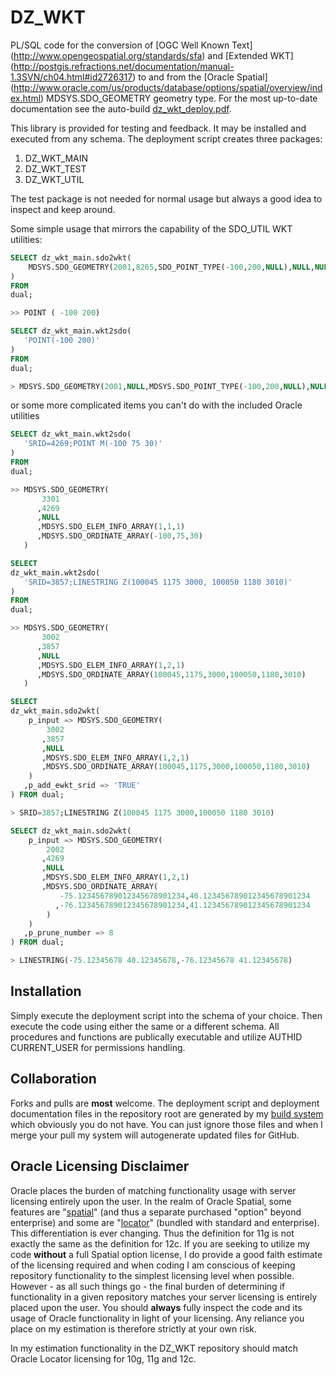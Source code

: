 # DZ_WKT

PL/SQL code for the conversion of [OGC Well Known Text] (http://www.opengeospatial.org/standards/sfa) and [Extended WKT] (http://postgis.refractions.net/documentation/manual-1.3SVN/ch04.html#id2726317) to and from the [Oracle Spatial] (http://www.oracle.com/us/products/database/options/spatial/overview/index.html) MDSYS.SDO_GEOMETRY geometry type.
For the most up-to-date documentation see the auto-build  [dz_wkt_deploy.pdf](https://github.com/pauldzy/DZ_WKT/blob/master/dz_wkt_deploy.pdf).

This library is provided for testing and feedback.  It may be installed and executed from any schema.  The deployment script creates three packages:

1. DZ\_WKT\_MAIN
2. DZ\_WKT\_TEST
3. DZ\_WKT\_UTIL

The test package is not needed for normal usage but always a good idea to inspect and keep around.

Some simple usage that mirrors the capability of the SDO_UTIL WKT utilities:
```sql
SELECT dz_wkt_main.sdo2wkt(
    MDSYS.SDO_GEOMETRY(2001,8265,SDO_POINT_TYPE(-100,200,NULL),NULL,NULL)
) 
FROM 
dual;

>> POINT ( -100 200)
```
```sql
SELECT dz_wkt_main.wkt2sdo(
   'POINT(-100 200)'
) 
FROM 
dual;

> MDSYS.SDO_GEOMETRY(2001,NULL,MDSYS.SDO_POINT_TYPE(-100,200,NULL),NULL,NULL)
```
or some more complicated items you can't do with the included Oracle utilities
```sql
SELECT dz_wkt_main.wkt2sdo(
   'SRID=4269;POINT M(-100 75 30)'
) 
FROM 
dual;

>> MDSYS.SDO_GEOMETRY(
       3301
      ,4269
      ,NULL
      ,MDSYS.SDO_ELEM_INFO_ARRAY(1,1,1)
      ,MDSYS.SDO_ORDINATE_ARRAY(-100,75,30)
   )
```
```sql
SELECT 
dz_wkt_main.wkt2sdo(
   'SRID=3857;LINESTRING Z(100045 1175 3000, 100050 1180 3010)'
) 
FROM 
dual;

>> MDSYS.SDO_GEOMETRY(
       3002
      ,3857
      ,NULL
      ,MDSYS.SDO_ELEM_INFO_ARRAY(1,2,1)
      ,MDSYS.SDO_ORDINATE_ARRAY(100045,1175,3000,100050,1180,3010)
   )
```
```sql
SELECT 
dz_wkt_main.sdo2wkt(
    p_input => MDSYS.SDO_GEOMETRY(
        3002
       ,3857
       ,NULL
       ,MDSYS.SDO_ELEM_INFO_ARRAY(1,2,1)
       ,MDSYS.SDO_ORDINATE_ARRAY(100045,1175,3000,100050,1180,3010)
    )
   ,p_add_ewkt_srid => 'TRUE'
) FROM dual;

> SRID=3857;LINESTRING Z(100045 1175 3000,100050 1180 3010)
```
```sql
SELECT dz_wkt_main.sdo2wkt(
    p_input => MDSYS.SDO_GEOMETRY(
        2002
       ,4269
       ,NULL
       ,MDSYS.SDO_ELEM_INFO_ARRAY(1,2,1)
       ,MDSYS.SDO_ORDINATE_ARRAY(
           -75.123456789012345678901234,40.123456789012345678901234
          ,-76.123456789012345678901234,41.123456789012345678901234
        )
    )
   ,p_prune_number => 8
) FROM dual;

> LINESTRING(-75.12345678 40.12345678,-76.12345678 41.12345678)
```
## Installation
Simply execute the deployment script into the schema of your choice.  Then execute the code using either the same or a different schema.  All procedures and functions are publically executable and utilize AUTHID CURRENT_USER for permissions handling.

## Collaboration
Forks and pulls are **most** welcome.  The deployment script and deployment documentation files in the repository root are generated by my [build system](https://github.com/pauldzy/Speculative_PLSQL_CI) which obviously you do not have.  You can just ignore those files and when I merge your pull my system will autogenerate updated files for GitHub.

## Oracle Licensing Disclaimer
Oracle places the burden of matching functionality usage with server licensing entirely upon the user.  In the realm of Oracle Spatial, some features are "[spatial](http://download.oracle.com/otndocs/products/spatial/pdf/12c/oraspatitalandgraph_12_fo.pdf)" (and thus a separate purchased "option" beyond enterprise) and some are "[locator](http://download.oracle.com/otndocs/products/spatial/pdf/12c/oraspatialfeatures_12c_fo_locator.pdf)" (bundled with standard and enterprise).  This differentiation is ever changing.  Thus the definition for 11g is not exactly the same as the definition for 12c.  If you are seeking to utilize my code **without** a full Spatial option license, I do provide a good faith estimate of the licensing required and when coding I am conscious of keeping repository functionality to the simplest licensing level when possible.  However - as all such things go - the final burden of determining if functionality in a given repository matches your server licensing is entirely placed upon the user.  You should **always** fully inspect the code and its usage of Oracle functionality in light of your licensing.  Any reliance you place on my estimation is therefore strictly at your own risk.

In my estimation functionality in the DZ_WKT repository should match Oracle Locator licensing for 10g, 11g and 12c.
